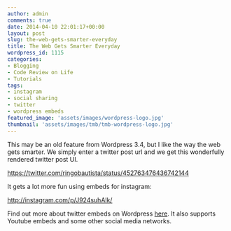 ```yaml
---
author: admin
comments: true
date: 2014-04-10 22:01:17+00:00
layout: post
slug: the-web-gets-smarter-everyday
title: The Web Gets Smarter Everyday
wordpress_id: 1115
categories:
- Blogging
- Code Review on Life
- Tutorials
tags:
- instagram
- social sharing
- twitter
- wordpress embeds
featured_image: 'assets/images/wordpress-logo.jpg'
thumbnail: 'assets/images/tmb/tmb-wordpress-logo.jpg'
---
```


This may be an old feature from Wordpress 3.4, but I like the way the web gets smarter. We simply enter a twitter post url and we get this wonderfully rendered twitter post UI.

https://twitter.com/ringobautista/status/452763476436742144

It gets a lot more fun using embeds for instagram:

http://instagram.com/p/J924suhAlk/

Find out more about twitter embeds on Wordpress [here](https://codex.wordpress.org/Embeds). It also supports Youtube embeds and some other social media networks.

